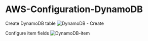 # AWS-Configuration-DynamoDB

Create DynamoDB table
![DynamoDB - Create](https://user-images.githubusercontent.com/6191308/163868796-0c169689-411a-4051-89e9-24d6b75c3995.png)

 Configure item fields
![DynamoDB-item](https://user-images.githubusercontent.com/6191308/163868350-34f744a2-4b64-4c1e-87bf-beacae2ebcc2.png)

